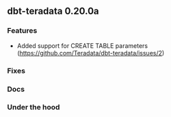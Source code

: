 ## dbt-teradata 0.20.0a

### Features
* Added support for CREATE TABLE parameters (https://github.com/Teradata/dbt-teradata/issues/2)

### Fixes

### Docs

### Under the hood
